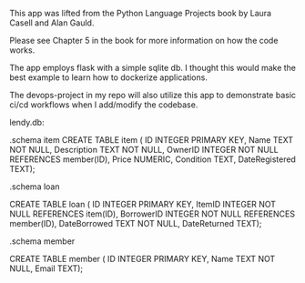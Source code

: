 This app was lifted from the Python Language Projects book by Laura Casell and Alan Gauld.

Please see Chapter 5 in the book for more information on how the code works.

The app employs flask with a simple sqlite db. I thought this would make the best example
to learn how to dockerize applications.

The devops-project in my repo will also utilize this app to demonstrate basic ci/cd workflows
when I add/modify the codebase.

lendy.db:

.schema item
CREATE TABLE item (
ID INTEGER PRIMARY KEY,
Name TEXT NOT NULL,
Description TEXT NOT NULL,
OwnerID INTEGER NOT NULL REFERENCES member(ID),
Price NUMERIC,
Condition TEXT,
DateRegistered TEXT);


.schema loan

CREATE TABLE loan (
ID INTEGER PRIMARY KEY,
ItemID INTEGER NOT NULL REFERENCES item(ID),
BorrowerID INTEGER NOT NULL REFERENCES member(ID),
DateBorrowed TEXT NOT NULL,
DateReturned TEXT);

.schema member

CREATE TABLE member (
ID INTEGER PRIMARY KEY,
Name TEXT NOT NULL,
Email TEXT);
